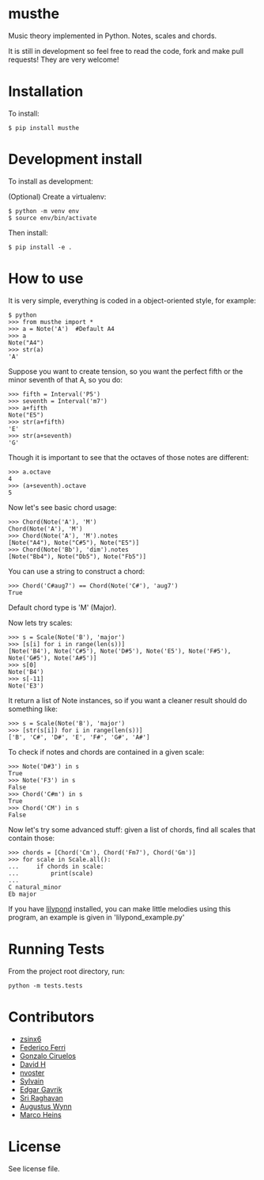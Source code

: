 musthe
======

Music theory implemented in Python. Notes, scales and chords.

It is still in development so feel free to read the code, fork and make pull requests! They are very welcome!

Installation
============

To install:

    $ pip install musthe


Development install
===================

To install as development:

(Optional) Create a virtualenv:

    $ python -m venv env
    $ source env/bin/activate

Then install:

    $ pip install -e .


How to use
==========

It is very simple, everything is coded in a object-oriented style, for example:

    $ python
    >>> from musthe import *
    >>> a = Note('A')  #Default A4
    >>> a
    Note("A4")
    >>> str(a)
    'A'


Suppose you want to create tension, so you want the perfect fifth or the minor seventh of that A, so you do:

    >>> fifth = Interval('P5')
    >>> seventh = Interval('m7')
    >>> a+fifth
    Note("E5")
    >>> str(a+fifth)
    'E'
    >>> str(a+seventh)
    'G'

Though it is important to see that the octaves of those notes are different:

    >>> a.octave
    4
    >>> (a+seventh).octave
    5

Now let's see basic chord usage:

	>>> Chord(Note('A'), 'M')
	Chord(Note('A'), 'M')
	>>> Chord(Note('A'), 'M').notes
	[Note("A4"), Note("C#5"), Note("E5")]
	>>> Chord(Note('Bb'), 'dim').notes
	[Note("Bb4"), Note("Db5"), Note("Fb5")]

You can use a string to construct a chord:

    >>> Chord('C#aug7') == Chord(Note('C#'), 'aug7')
    True

Default chord type is 'M' (Major).

Now lets try scales:

    >>> s = Scale(Note('B'), 'major')
    >>> [s[i] for i in range(len(s))]
    [Note('B4'), Note('C#5'), Note('D#5'), Note('E5'), Note('F#5'), Note('G#5'), Note('A#5')]
    >>> s[0]
    Note('B4')
    >>> s[-11]
    Note('E3')

It return a list of Note instances, so if you want a cleaner result should do something like:

    >>> s = Scale(Note('B'), 'major')
    >>> [str(s[i]) for i in range(len(s))]
    ['B', 'C#', 'D#', 'E', 'F#', 'G#', 'A#']

To check if notes and chords are contained in a given scale:

    >>> Note('D#3') in s
    True
    >>> Note('F3') in s
    False
    >>> Chord('C#m') in s
    True
    >>> Chord('CM') in s
    False

Now let's try some advanced stuff: given a list of chords, find all scales that contain those:

    >>> chords = [Chord('Cm'), Chord('Fm7'), Chord('Gm')]
    >>> for scale in Scale.all():
    ...     if chords in scale:
    ...         print(scale)
    ...
    C natural_minor
    Eb major


If you have [lilypond](http://lilypond.org/) installed, you can make little melodies using this program, an example is given in 'lilypond_example.py'

Running Tests
=============

From the project root directory, run:

```
python -m tests.tests
```

Contributors
============

* [zsinx6](https://github.com/zsinx6)
* [Federico Ferri](https://github.com/fferri)
* [Gonzalo Ciruelos](https://github.com/gciruelos)
* [David H](https://github.com/bobthenameless)
* [nvoster](https://github.com/nvoster)
* [Sylvain](https://github.com/SylvainDe)
* [Edgar Gavrik](https://github.com/edgarasg)
* [Sri Raghavan](https://github.com/srir)
* [Augustus Wynn](https://github.com/guswynn)
* [Marco Heins](https://github.com/barrio)


License
=======

See license file.
